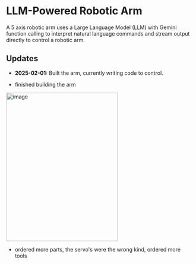 # LLM-Powered Robotic Arm

A  5 axis robotic arm uses a Large Language Model (LLM) with Gemini function calling to interpret natural language commands and stream output directly to control a robotic arm.

## Updates

- **2025-02-01:** Built the arm, currently writing code to control.
  
- finished building the arm
 <img src="https://github.com/user-attachments/assets/916998b8-5ce5-4e47-9c0e-2ddc0cb3d147" alt="image" width="300" height="400">
 
 - ordered more parts, the servo's were the wrong kind, ordered more tools 
